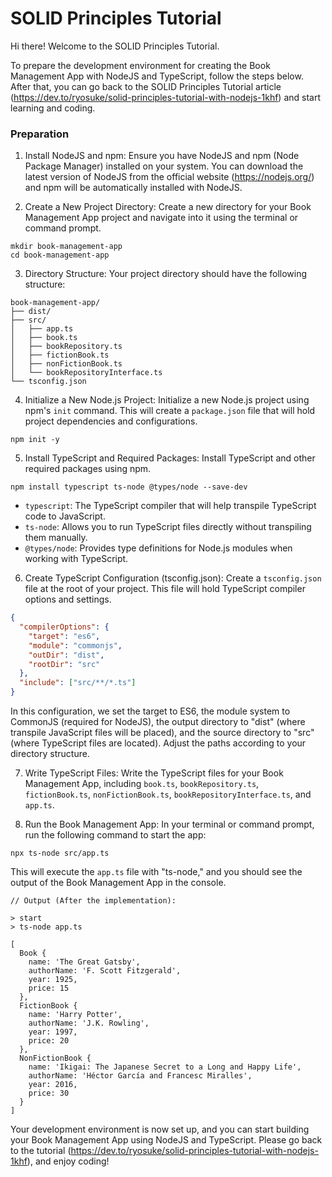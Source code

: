 # SOLID Principles Tutorial
Hi there! Welcome to the SOLID Principles Tutorial.

To prepare the development environment for creating the Book Management App with NodeJS and TypeScript, follow the steps below. After that, you can go back to the SOLID Principles Tutorial article (https://dev.to/ryosuke/solid-principles-tutorial-with-nodejs-1khf) and start learning and coding.

### Preparation

1. Install NodeJS and npm:
Ensure you have NodeJS and npm (Node Package Manager) installed on your system. You can download the latest version of NodeJS from the official website (https://nodejs.org/) and npm will be automatically installed with NodeJS.

2. Create a New Project Directory:
Create a new directory for your Book Management App project and navigate into it using the terminal or command prompt.

```
mkdir book-management-app
cd book-management-app
```

3. Directory Structure:
Your project directory should have the following structure:

```
book-management-app/
├── dist/
├── src/
│   ├── app.ts
│   ├── book.ts
│   ├── bookRepository.ts
│   ├── fictionBook.ts
│   ├── nonFictionBook.ts
│   └── bookRepositoryInterface.ts
└── tsconfig.json
```

4. Initialize a New Node.js Project:
Initialize a new Node.js project using npm's `init` command. This will create a `package.json` file that will hold project dependencies and configurations.

```
npm init -y
```

5. Install TypeScript and Required Packages:
Install TypeScript and other required packages using npm.

```
npm install typescript ts-node @types/node --save-dev
```

- `typescript`: The TypeScript compiler that will help transpile TypeScript code to JavaScript.
- `ts-node`: Allows you to run TypeScript files directly without transpiling them manually.
- `@types/node`: Provides type definitions for Node.js modules when working with TypeScript.

6. Create TypeScript Configuration (tsconfig.json):
Create a `tsconfig.json` file at the root of your project. This file will hold TypeScript compiler options and settings.

```json
{
  "compilerOptions": {
    "target": "es6",
    "module": "commonjs",
    "outDir": "dist",
    "rootDir": "src"
  },
  "include": ["src/**/*.ts"]
}
```

In this configuration, we set the target to ES6, the module system to CommonJS (required for NodeJS), the output directory to "dist" (where transpile JavaScript files will be placed), and the source directory to "src" (where TypeScript files are located). Adjust the paths according to your directory structure.

7. Write TypeScript Files:
Write the TypeScript files for your Book Management App, including `book.ts`, `bookRepository.ts`, `fictionBook.ts`, `nonFictionBook.ts`, `bookRepositoryInterface.ts`, and `app.ts`.

8. Run the Book Management App:
In your terminal or command prompt, run the following command to start the app:

```
npx ts-node src/app.ts
```

This will execute the `app.ts` file with "ts-node," and you should see the output of the Book Management App in the console.

```
// Output (After the implementation):

> start
> ts-node app.ts

[
  Book {
    name: 'The Great Gatsby',
    authorName: 'F. Scott Fitzgerald',
    year: 1925,
    price: 15
  },
  FictionBook {
    name: 'Harry Potter',
    authorName: 'J.K. Rowling',
    year: 1997,
    price: 20
  },
  NonFictionBook {
    name: 'Ikigai: The Japanese Secret to a Long and Happy Life',
    authorName: 'Héctor García and Francesc Miralles',
    year: 2016,
    price: 30
  }
]

```

Your development environment is now set up, and you can start building your Book Management App using NodeJS and TypeScript. Please go back to the tutorial (https://dev.to/ryosuke/solid-principles-tutorial-with-nodejs-1khf), and enjoy coding!